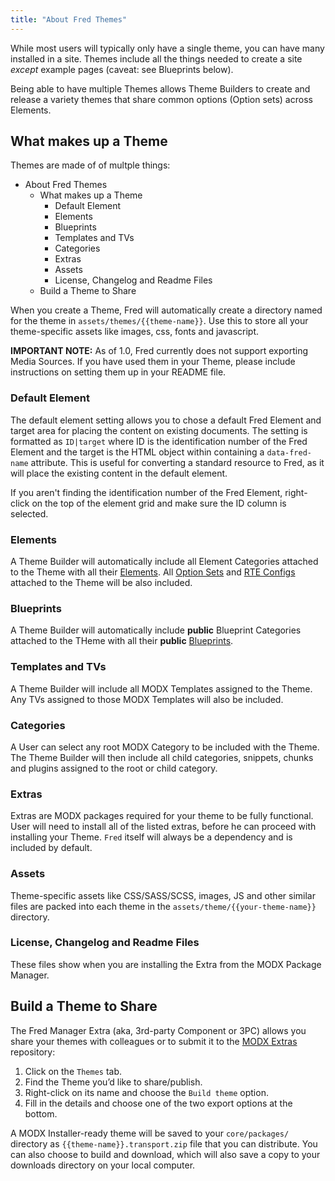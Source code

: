 ```yaml
---
title: "About Fred Themes"
---
```


While most users will typically only have a single theme, you can have many installed in a site. Themes include all the things needed to create a site _except_ example pages (caveat: see Blueprints below).

Being able to have multiple Themes allows Theme Builders to create and release a variety themes that share common options (Option sets) across Elements.

## What makes up a Theme

Themes are made of of multple things:

-   About Fred Themes
    -   What makes up a Theme
        -   Default Element
        -   Elements
        -   Blueprints
        -   Templates and TVs
        -   Categories
        -   Extras
        -   Assets
        -   License, Changelog and Readme Files
    -   Build a Theme to Share

When you create a Theme, Fred will automatically create a directory named for the theme in `assets/themes/{{theme-name}}`. Use this to store all your theme-specific assets like images, css, fonts and javascript.

**IMPORTANT NOTE:** As of 1.0, Fred currently does not support exporting Media Sources. If you have used them in your Theme, please include instructions on setting them up in your README file.

### Default Element

The default element setting allows you to chose a default Fred Element and target area for placing the content on existing documents. The setting is formatted as `ID|target` where ID is the identification number of the Fred Element and the target is the HTML object within containing a `data-fred-name` attribute. This is useful for converting a standard resource to Fred, as it will place the existing content in the default element.

If you aren't finding the identification number of the Fred Element, right-click on the top of the element grid and make sure the ID column is selected.

### Elements

A Theme Builder will automatically include all Element Categories attached to the Theme with all their [Elements](extras/fred/elements). All [Option Sets](extras/fred/themer/cmp/option_sets) and [RTE Configs](rte_configs.md) attached to the Theme will be also included.

### Blueprints

A Theme Builder will automatically include **public** Blueprint Categories attached to the THeme with all their **public** [Blueprints](extras/fred/blueprints).

### Templates and TVs

A Theme Builder will include all MODX Templates assigned to the Theme. Any TVs assigned to those MODX Templates will also be included.

### Categories

A User can select any root MODX Category to be included with the Theme. The Theme Builder will then include all child categories, snippets, chunks and plugins assigned to the root or child category.

### Extras

Extras are MODX packages required for your theme to be fully functional. User will need to install all of the listed extras, before he can proceed with installing your Theme. `Fred` itself will always be a dependency and is included by default.

### Assets

Theme-specific assets like CSS/SASS/SCSS, images, JS and other similar files are packed into each theme in the `assets/theme/{{your-theme-name}}` directory.

### License, Changelog and Readme Files

These files show when you are installing the Extra from the MODX Package Manager.

## Build a Theme to Share

The Fred Manager Extra (aka, 3rd-party Component or 3PC) allows you share your themes with colleagues or to submit it to the [MODX Extras](https://modx.com/extras/) repository:

1. Click on the `Themes` tab.
2. Find the Theme you’d like to share/publish.
3. Right-click on its name and choose the `Build theme` option.
4. Fill in the details and choose one of the two export options at the bottom.

A MODX Installer-ready theme will be saved to your `core/packages/` directory as `{{theme-name}}.transport.zip` file that you can distribute. You can also choose to build and download, which will also save a copy to your downloads directory on your local computer.

